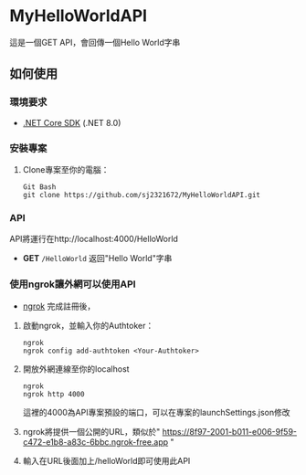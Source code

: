 # MyHelloWorldAPI

這是一個GET API，會回傳一個Hello World字串

## 如何使用

### 環境要求
- [.NET Core SDK](https://dotnet.microsoft.com/zh-cn/download) (.NET 8.0)

### 安裝專案
1. Clone專案至你的電腦：
   ```
   Git Bash
   git clone https://github.com/sj2321672/MyHelloWorldAPI.git   
   ```

### API
API將運行在http://localhost:4000/HelloWorld
- **GET** `/HelloWorld`
  返回"Hello World"字串 

### 使用ngrok讓外網可以使用API
- [ngrok](https://ngrok.com/)
  完成註冊後，
1. 啟動ngrok，並輸入你的Authtoker：
   ```
   ngrok
   ngrok config add-authtoken <Your-Authtoker>
   ```

2. 開放外網連線至你的localhost
   ```
   ngrok
   ngrok http 4000
   ```
    這裡的4000為API專案預設的端口，可以在專案的launchSettings.json修改

3. ngrok將提供一個公開的URL，類似於" https://8f97-2001-b011-e006-9f59-c472-e1b8-a83c-6bbc.ngrok-free.app "

4. 輸入在URL後面加上/helloWorld即可使用此API
